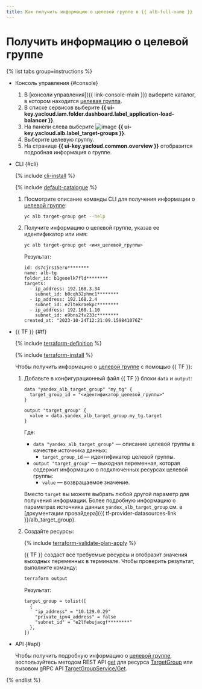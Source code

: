 ```yaml
---
title: Как получить информацию о целевой группе в {{ alb-full-name }}
---
```


# Получить информацию о целевой группе

{% list tabs group=instructions %}

- Консоль управления {#console}

  1. В [консоли управления]({{ link-console-main }}) выберите каталог, в котором находится [целевая группа](../concepts/target-group.md).
  1. В списке сервисов выберите **{{ ui-key.yacloud.iam.folder.dashboard.label_application-load-balancer }}**.
  1. На панели слева выберите ![image](../../_assets/console-icons/target.svg) **{{ ui-key.yacloud.alb.label_target-groups }}**.
  1. Выберите целевую группу.
  1. На странице **{{ ui-key.yacloud.common.overview }}** отобразится подробная информация о группе.

- CLI {#cli}

  {% include [cli-install](../../_includes/cli-install.md) %}

  {% include [default-catalogue](../../_includes/default-catalogue.md) %}

  1. Посмотрите описание команды CLI для получения информации о [целевой группе](../concepts/target-group.md):

      ```bash
      yc alb target-group get --help
      ```

  1. Получите информацию о целевой группе, указав ее идентификатор или имя:

      ```bash
      yc alb target-group get <имя_целевой_группы>
      ```

      Результат:

      ```text
      id: ds7cjrs15ero********
      name: alb-tg
      folder_id: b1geoelk7fld********
      targets:
        - ip_address: 192.168.3.34
          subnet_id: b0cqh32phmc1********
        - ip_address: 192.168.2.4
          subnet_id: e2ltekraekpc********
        - ip_address: 192.168.1.10
          subnet_id: e9bns2fv233c********
      created_at: "2023-10-24T12:21:09.159841076Z"
      ```

- {{ TF }} {#tf}

  {% include [terraform-definition](../../_tutorials/_tutorials_includes/terraform-definition.md) %}

  {% include [terraform-install](../../_includes/terraform-install.md) %}

  Чтобы получить информацию о [целевой группе](../concepts/target-group.md) с помощью {{ TF }}:

  1. Добавьте в конфигурационный файл {{ TF }} блоки `data` и `output`:

      ```hcl
      data "yandex_alb_target_group" "my_tg" {
        target_group_id = "<идентификатор_целевой_группы>"
      }

      output "target_group" {
        value = data.yandex_alb_target_group.my_tg.target
      }
      ```

      Где:

      * `data "yandex_alb_target_group"` — описание целевой группы в качестве источника данных:
        * `target_group_id` — идентификатор целевой группы.
      * `output "target_group"` — выходная переменная, которая содержит информацию о подключенных ресурсах целевой группы:
        * `value` — возвращаемое значение.

      Вместо `target` вы можете выбрать любой другой параметр для получения информации. Более подробную информацию о параметрах источника данных `yandex_alb_target_group` см. в [документации провайдера]({{ tf-provider-datasources-link }}/alb_target_group).

  1. Создайте ресурсы:

      {% include [terraform-validate-plan-apply](../../_tutorials/_tutorials_includes/terraform-validate-plan-apply.md) %}

      {{ TF }} создаст все требуемые ресурсы и отобразит значения выходных переменных в терминале. Чтобы проверить результат, выполните команду:

      ```bash
      terraform output
      ```

      Результат:

      ```text
      target_group = tolist([
        {
          "ip_address" = "10.129.0.29"
          "private_ipv4_address" = false
          "subnet_id" = "e2lfebujacgf********"
        },
      ])
      ```

- API {#api}

  Чтобы получить подробную информацию о [целевой группе](../concepts/target-group.md), воспользуйтесь методом REST API [get](../api-ref/TargetGroup/get.md) для ресурса [TargetGroup](../api-ref/TargetGroup/index.md) или вызовом gRPC API [TargetGroupService/Get](../api-ref/grpc/TargetGroup/get.md).

{% endlist %}
